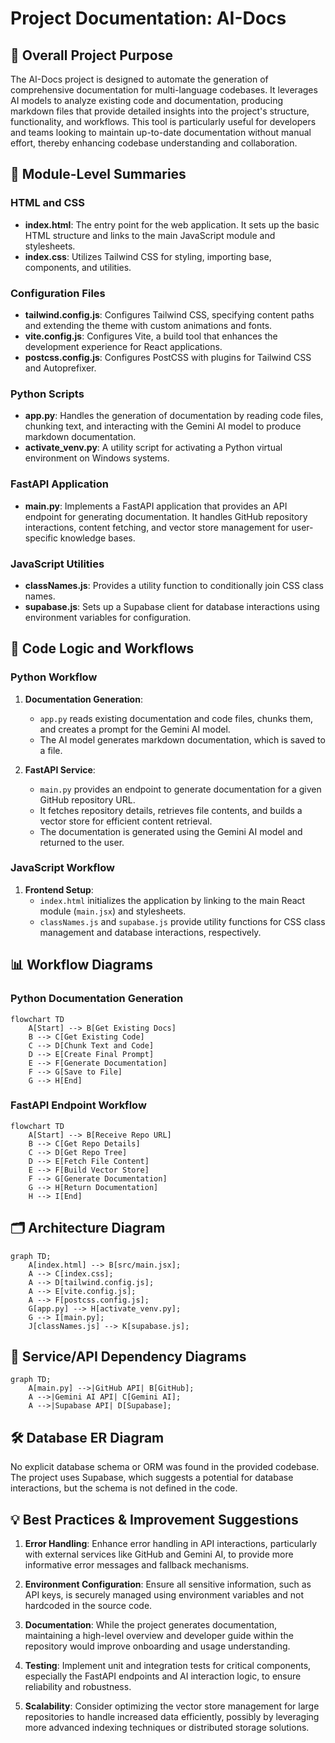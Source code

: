 # Project Documentation: AI-Docs

## 🎯 Overall Project Purpose

The AI-Docs project is designed to automate the generation of comprehensive documentation for multi-language codebases. It leverages AI models to analyze existing code and documentation, producing markdown files that provide detailed insights into the project's structure, functionality, and workflows. This tool is particularly useful for developers and teams looking to maintain up-to-date documentation without manual effort, thereby enhancing codebase understanding and collaboration.

## 🧩 Module-Level Summaries

### HTML and CSS

- **index.html**: The entry point for the web application. It sets up the basic HTML structure and links to the main JavaScript module and stylesheets.
- **index.css**: Utilizes Tailwind CSS for styling, importing base, components, and utilities.

### Configuration Files

- **tailwind.config.js**: Configures Tailwind CSS, specifying content paths and extending the theme with custom animations and fonts.
- **vite.config.js**: Configures Vite, a build tool that enhances the development experience for React applications.
- **postcss.config.js**: Configures PostCSS with plugins for Tailwind CSS and Autoprefixer.

### Python Scripts

- **app.py**: Handles the generation of documentation by reading code files, chunking text, and interacting with the Gemini AI model to produce markdown documentation.
- **activate_venv.py**: A utility script for activating a Python virtual environment on Windows systems.

### FastAPI Application

- **main.py**: Implements a FastAPI application that provides an API endpoint for generating documentation. It handles GitHub repository interactions, content fetching, and vector store management for user-specific knowledge bases.

### JavaScript Utilities

- **classNames.js**: Provides a utility function to conditionally join CSS class names.
- **supabase.js**: Sets up a Supabase client for database interactions using environment variables for configuration.

## 🧠 Code Logic and Workflows

### Python Workflow

1. **Documentation Generation**: 
   - `app.py` reads existing documentation and code files, chunks them, and creates a prompt for the Gemini AI model.
   - The AI model generates markdown documentation, which is saved to a file.

2. **FastAPI Service**:
   - `main.py` provides an endpoint to generate documentation for a given GitHub repository URL.
   - It fetches repository details, retrieves file contents, and builds a vector store for efficient content retrieval.
   - The documentation is generated using the Gemini AI model and returned to the user.

### JavaScript Workflow

1. **Frontend Setup**:
   - `index.html` initializes the application by linking to the main React module (`main.jsx`) and stylesheets.
   - `classNames.js` and `supabase.js` provide utility functions for CSS class management and database interactions, respectively.

## 📊 Workflow Diagrams

### Python Documentation Generation

```mermaid
flowchart TD
    A[Start] --> B[Get Existing Docs]
    B --> C[Get Existing Code]
    C --> D[Chunk Text and Code]
    D --> E[Create Final Prompt]
    E --> F[Generate Documentation]
    F --> G[Save to File]
    G --> H[End]
```

### FastAPI Endpoint Workflow

```mermaid
flowchart TD
    A[Start] --> B[Receive Repo URL]
    B --> C[Get Repo Details]
    C --> D[Get Repo Tree]
    D --> E[Fetch File Content]
    E --> F[Build Vector Store]
    F --> G[Generate Documentation]
    G --> H[Return Documentation]
    H --> I[End]
```

## 🗂️ Architecture Diagram

```mermaid
graph TD;
    A[index.html] --> B[src/main.jsx];
    A --> C[index.css];
    A --> D[tailwind.config.js];
    A --> E[vite.config.js];
    A --> F[postcss.config.js];
    G[app.py] --> H[activate_venv.py];
    G --> I[main.py];
    J[classNames.js] --> K[supabase.js];
```

## 🧬 Service/API Dependency Diagrams

```mermaid
graph TD;
    A[main.py] -->|GitHub API| B[GitHub];
    A -->|Gemini AI API| C[Gemini AI];
    A -->|Supabase API| D[Supabase];
```

## 🛠️ Database ER Diagram

No explicit database schema or ORM was found in the provided codebase. The project uses Supabase, which suggests a potential for database interactions, but the schema is not defined in the code.

## 💡 Best Practices & Improvement Suggestions

1. **Error Handling**: Enhance error handling in API interactions, particularly with external services like GitHub and Gemini AI, to provide more informative error messages and fallback mechanisms.

2. **Environment Configuration**: Ensure all sensitive information, such as API keys, is securely managed using environment variables and not hardcoded in the source code.

3. **Documentation**: While the project generates documentation, maintaining a high-level overview and developer guide within the repository would improve onboarding and usage understanding.

4. **Testing**: Implement unit and integration tests for critical components, especially the FastAPI endpoints and AI interaction logic, to ensure reliability and robustness.

5. **Scalability**: Consider optimizing the vector store management for large repositories to handle increased data efficiently, possibly by leveraging more advanced indexing techniques or distributed storage solutions.